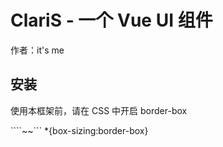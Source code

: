 # ClariS - 一个 Vue UI 组件

作者：it's me 

## 安装

使用本框架前，请在 CSS 中开启 border-box

````~~```
*{box-sizing:border-box}
```
